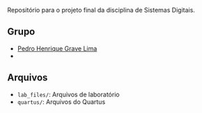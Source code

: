 Repositório para o projeto final da disciplina de Sistemas Digitais.

## Grupo
- [Pedro Henrique Grave Lima](https://github.com/PedroHGLima)
- []()

## Arquivos
- `lab_files/`: Arquivos de laboratório
- `quartus/`: Arquivos do Quartus
